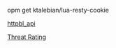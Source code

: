 opm get ktalebian/lua-resty-cookie

[httpbl_api](https://www.projecthoneypot.org/httpbl_api.php)

[Threat Rating](https://www.projecthoneypot.org/threat_info.php)
